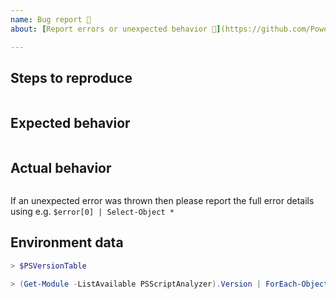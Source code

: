```yaml
---
name: Bug report 🐛
about: [Report errors or unexpected behavior 🤔](https://github.com/PowerShell/PSScriptAnalyzer/issues/new?template=Bug_report.md)

---
```


Steps to reproduce
------------------

```PowerShell

```

Expected behavior
-----------------

```none

```

Actual behavior
---------------

```none

```

If an unexpected error was thrown then please report the full error details using e.g. `$error[0] | Select-Object *`

Environment data
----------------

<!-- Provide the output of the following 2 commands -->

```PowerShell
> $PSVersionTable

> (Get-Module -ListAvailable PSScriptAnalyzer).Version | ForEach-Object { $_.ToString() }

```

